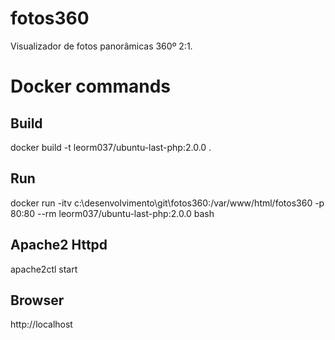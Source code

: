 # fotos360
Visualizador de fotos panorâmicas 360º 2:1.

# Docker commands

## Build

docker build -t leorm037/ubuntu-last-php:2.0.0 .

## Run

docker run -itv c:\desenvolvimento\git\fotos360:/var/www/html/fotos360 -p 80:80 --rm leorm037/ubuntu-last-php:2.0.0 bash

## Apache2 Httpd

apache2ctl start

## Browser

http://localhost